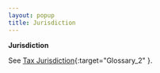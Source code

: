 ```yaml
---
layout: popup
title: Jurisdiction
---
```



**Jurisdiction**


See [Tax Jurisdiction]({{site.gloss_baseurl}}/misc/tax_jurisdiction_glossary.html){:target="Glossary_2" }.
